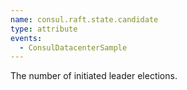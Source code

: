 ```yaml
---
name: consul.raft.state.candidate
type: attribute
events:
  - ConsulDatacenterSample
---
```


The number of initiated leader elections.